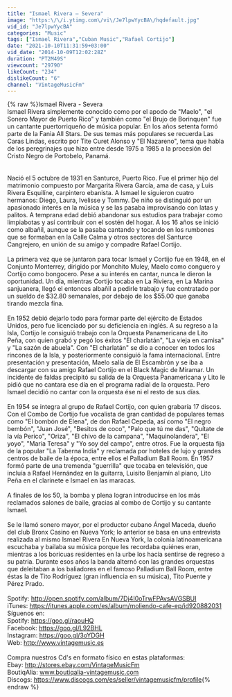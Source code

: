 ```yaml
---
title: "Ismael Rivera – Severa"
image: "https:\/\/i.ytimg.com\/vi\/Je7lpwYycBA\/hqdefault.jpg"
vid_id: "Je7lpwYycBA"
categories: "Music"
tags: ["Ismael Rivera","Cuban Music","Rafael Cortijo"]
date: "2021-10-10T11:31:59+03:00"
vid_date: "2014-10-09T12:02:28Z"
duration: "PT2M49S"
viewcount: "29790"
likeCount: "234"
dislikeCount: "6"
channel: "VintageMusicFm"
---
```

{% raw %}Ismael Rivera - Severa<br />Ismael Rivera simplemente conocido como por el apodo de &quot;Maelo&quot;, &quot;el Sonero Mayor de Puerto Rico&quot; y también como &quot;el Brujo de Borinquen&quot; fue un cantante puertorriqueño de música popular. En los años setenta formó parte de la Fania All Stars. De sus temas más populares se recuerda Las Caras Lindas, escrito por Tite Curet Alonso y &quot;El Nazareno&quot;, tema que habla de los peregrinajes que hizo entre desde 1975 a 1985 a la procesión del Cristo Negro de Portobelo, Panamá.<br /><br /><br />Nació el 5 octubre de 1931 en Santurce, Puerto Rico. Fue el primer hijo del matrimonio compuesto por Margarita Rivera García, ama de casa, y Luis Rivera Esquilíne, carpintero ebanista. A Ismael le siguieron cuatro hermanos: Diego, Laura, Ivelisse y Tommy. De niño se distinguió por un apasionado interés en la música y se las pasaba improvisando con latas y palitos. A temprana edad debió abandonar sus estudios para trabajar como limpiabotas y así contribuir con el sostén del hogar. A los 16 años se inició como albañil, aunque se la pasaba cantando y tocando en los rumbones que se formaban en la Calle Calma y otros sectores del Santurce Cangrejero, en unión de su amigo y compadre Rafael Cortijo.<br /><br />La primera vez que se juntaron para tocar Ismael y Cortijo fue en 1948, en el Conjunto Monterrey, dirigido por Monchito Muley, Maelo como conguero y Cortijo como bongocero. Pese a su interés en cantar, nunca le dieron la oportunidad. Un día, mientras Cortijo tocaba en La Riviera, en La Marina sanjuanera, llegó el entonces albañil a pedirle trabajo y fue contratado por un sueldo de $32.80 semanales, por debajo de los $55.00 que ganaba tirando mezcla fina.<br /><br />En 1952 debió dejarlo todo para formar parte del ejército de Estados Unidos, pero fue licenciado por su deficiencia en inglés. A su regreso a la Isla, Cortijo le consiguió trabajo con la Orquesta Panamericana de Lito Peña, con quien grabó y pegó los éxitos &quot;El charlatán&quot;, &quot;La vieja en camisa&quot; y &quot;La sazón de abuela&quot;. Con &quot;El charlatán&quot; se dio a conocer en todos los rincones de la Isla, y posteriormente consiguió la fama internacional. Entre presentación y presentación, Maelo salía de El Escambrón y se iba a descargar con su amigo Rafael Cortijo en el Black Magic de Miramar. Un incidente de faldas precipitó su salida de la Orquesta Panamericana y Lito le pidió que no cantara ese día en el programa radial de la orquesta. Pero Ismael decidió no cantar con la orquesta ése ni el resto de sus días.<br /><br />En 1954 se integra al grupo de Rafael Cortijo, con quien grabaría 17 discos. Con el Combo de Cortijo fue vocalista de gran cantidad de populares temas como &quot;El bombón de Elena&quot;, de don Rafael Cepeda, así como &quot;El negro bembón&quot;, &quot;Juan José&quot;, &quot;Besitos de coco&quot;, &quot;Palo que tú me das&quot;, &quot;Quítate de la vía Perico&quot;, &quot;Oriza&quot;, &quot;El chivo de la campana&quot;, &quot;Maquinolandera&quot;, &quot;El yoyo&quot;, &quot;María Teresa&quot; y &quot;Yo soy del campo&quot;, entre otros. Fue la orquesta fija de la popular &quot;La Taberna India&quot; y reclamada por hoteles de lujo y grandes centros de baile de la época, entre ellos el Palladium Ball Room. En 1957 formó parte de una tremenda &quot;guerrilla&quot; que tocaba en televisión, que incluía a Rafael Hernández en la guitarra, Luisito Benjamín al piano, Lito Peña en el clarinete e Ismael en las maracas.<br /><br />A finales de los 50, la bomba y plena logran introducirse en los más reclamados salones de baile, gracias al combo de Cortijo y su cantante Ismael.<br /><br />Se le llamó sonero mayor, por el productor cubano Ángel Maceda, dueño del club Bronx Casino en Nueva York; lo anterior se basa en una entrevista realizada al mismo Ismael Rivera En Nueva York, la colonia latinoamericana escuchaba y bailaba su música porque les recordaba quiénes eran, mientras a los boricuas residentes en la urbe los hacía sentirse de regreso a su patria. Durante esos años la banda alternó con las grandes orquestas que deleitaban a los baliadores en el famoso Palladium Ball Room, entre éstas la de Tito Rodríguez (gran influencia en su música), Tito Puente y Pérez Prado.<br /><br />Spotify: <a rel="nofollow" target="blank" href="http://open.spotify.com/album/7Dj4I0oTrwFPAvsAVGSBUI">http://open.spotify.com/album/7Dj4I0oTrwFPAvsAVGSBUI</a><br />iTunes: <a rel="nofollow" target="blank" href="https://itunes.apple.com/es/album/moliendo-cafe-ep/id920882031">https://itunes.apple.com/es/album/moliendo-cafe-ep/id920882031</a><br />Síguenos en:<br />Spotify: <a rel="nofollow" target="blank" href="https://goo.gl/raouHQ">https://goo.gl/raouHQ</a><br />Facebook: <a rel="nofollow" target="blank" href="https://goo.gl/L92BHL">https://goo.gl/L92BHL</a><br />Instagram: <a rel="nofollow" target="blank" href="https://goo.gl/3oYDGH">https://goo.gl/3oYDGH</a><br />Web: <a rel="nofollow" target="blank" href="http://www.vintagemusic.es">http://www.vintagemusic.es</a> <br /><br />Compra nuestros Cd's en formato físico en estas plataformas:<br />Ebay:  <a rel="nofollow" target="blank" href="http://stores.ebay.com/VintageMusicFm">http://stores.ebay.com/VintageMusicFm</a><br />BoutiqAlia: www.boutiqalia-vintagemusic.com<br />Discogs: <a rel="nofollow" target="blank" href="https://www.discogs.com/es/seller/vintagemusicfm/profile">https://www.discogs.com/es/seller/vintagemusicfm/profile</a>{% endraw %}
